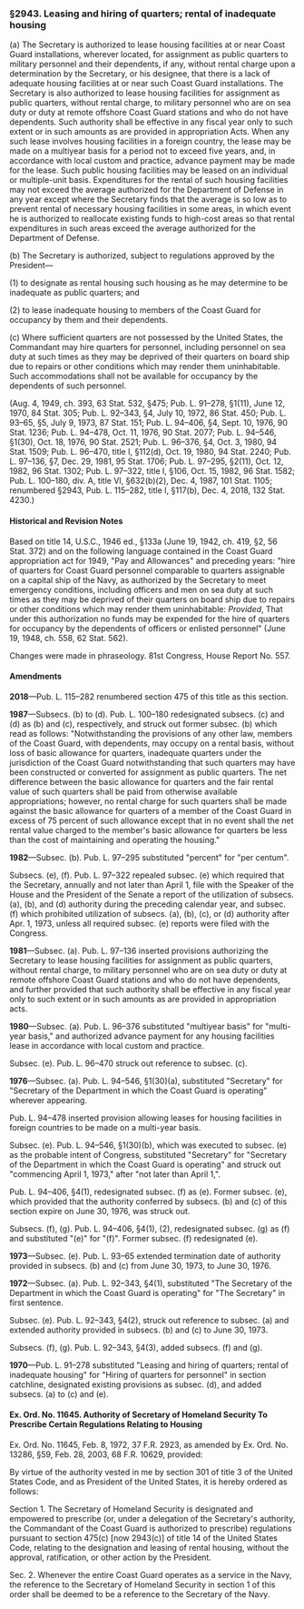 ### §2943. Leasing and hiring of quarters; rental of inadequate housing ###

(a) The Secretary is authorized to lease housing facilities at or near Coast Guard installations, wherever located, for assignment as public quarters to military personnel and their dependents, if any, without rental charge upon a determination by the Secretary, or his designee, that there is a lack of adequate housing facilities at or near such Coast Guard installations. The Secretary is also authorized to lease housing facilities for assignment as public quarters, without rental charge, to military personnel who are on sea duty or duty at remote offshore Coast Guard stations and who do not have dependents. Such authority shall be effective in any fiscal year only to such extent or in such amounts as are provided in appropriation Acts. When any such lease involves housing facilities in a foreign country, the lease may be made on a multiyear basis for a period not to exceed five years, and, in accordance with local custom and practice, advance payment may be made for the lease. Such public housing facilities may be leased on an individual or multiple-unit basis. Expenditures for the rental of such housing facilities may not exceed the average authorized for the Department of Defense in any year except where the Secretary finds that the average is so low as to prevent rental of necessary housing facilities in some areas, in which event he is authorized to reallocate existing funds to high-cost areas so that rental expenditures in such areas exceed the average authorized for the Department of Defense.

(b) The Secretary is authorized, subject to regulations approved by the President—

(1) to designate as rental housing such housing as he may determine to be inadequate as public quarters; and

(2) to lease inadequate housing to members of the Coast Guard for occupancy by them and their dependents.

(c) Where sufficient quarters are not possessed by the United States, the Commandant may hire quarters for personnel, including personnel on sea duty at such times as they may be deprived of their quarters on board ship due to repairs or other conditions which may render them uninhabitable. Such accommodations shall not be available for occupancy by the dependents of such personnel.

(Aug. 4, 1949, ch. 393, 63 Stat. 532, §475; Pub. L. 91–278, §1(11), June 12, 1970, 84 Stat. 305; Pub. L. 92–343, §4, July 10, 1972, 86 Stat. 450; Pub. L. 93–65, §5, July 9, 1973, 87 Stat. 151; Pub. L. 94–406, §4, Sept. 10, 1976, 90 Stat. 1236; Pub. L. 94–478, Oct. 11, 1976, 90 Stat. 2077; Pub. L. 94–546, §1(30), Oct. 18, 1976, 90 Stat. 2521; Pub. L. 96–376, §4, Oct. 3, 1980, 94 Stat. 1509; Pub. L. 96–470, title I, §112(d), Oct. 19, 1980, 94 Stat. 2240; Pub. L. 97–136, §7, Dec. 29, 1981, 95 Stat. 1706; Pub. L. 97–295, §2(11), Oct. 12, 1982, 96 Stat. 1302; Pub. L. 97–322, title I, §106, Oct. 15, 1982, 96 Stat. 1582; Pub. L. 100–180, div. A, title VI, §632(b)(2), Dec. 4, 1987, 101 Stat. 1105; renumbered §2943, Pub. L. 115–282, title I, §117(b), Dec. 4, 2018, 132 Stat. 4230.)

#### Historical and Revision Notes ####

Based on title 14, U.S.C., 1946 ed., §133a (June 19, 1942, ch. 419, §2, 56 Stat. 372) and on the following language contained in the Coast Guard appropriation act for 1949, "Pay and Allowances" and preceding years: "hire of quarters for Coast Guard personnel comparable to quarters assignable on a capital ship of the Navy, as authorized by the Secretary to meet emergency conditions, including officers and men on sea duty at such times as they may be deprived of their quarters on board ship due to repairs or other conditions which may render them uninhabitable: *Provided*, That under this authorization no funds may be expended for the hire of quarters for occupancy by the dependents of officers or enlisted personnel" (June 19, 1948, ch. 558, 62 Stat. 562).

Changes were made in phraseology. 81st Congress, House Report No. 557.

#### Amendments ####

**2018**—Pub. L. 115–282 renumbered section 475 of this title as this section.

**1987**—Subsecs. (b) to (d). Pub. L. 100–180 redesignated subsecs. (c) and (d) as (b) and (c), respectively, and struck out former subsec. (b) which read as follows: "Notwithstanding the provisions of any other law, members of the Coast Guard, with dependents, may occupy on a rental basis, without loss of basic allowance for quarters, inadequate quarters under the jurisdiction of the Coast Guard notwithstanding that such quarters may have been constructed or converted for assignment as public quarters. The net difference between the basic allowance for quarters and the fair rental value of such quarters shall be paid from otherwise available appropriations; however, no rental charge for such quarters shall be made against the basic allowance for quarters of a member of the Coast Guard in excess of 75 percent of such allowance except that in no event shall the net rental value charged to the member's basic allowance for quarters be less than the cost of maintaining and operating the housing."

**1982**—Subsec. (b). Pub. L. 97–295 substituted "percent" for "per centum".

Subsecs. (e), (f). Pub. L. 97–322 repealed subsec. (e) which required that the Secretary, annually and not later than April 1, file with the Speaker of the House and the President of the Senate a report of the utilization of subsecs. (a), (b), and (d) authority during the preceding calendar year, and subsec. (f) which prohibited utilization of subsecs. (a), (b), (c), or (d) authority after Apr. 1, 1973, unless all required subsec. (e) reports were filed with the Congress.

**1981**—Subsec. (a). Pub. L. 97–136 inserted provisions authorizing the Secretary to lease housing facilities for assignment as public quarters, without rental charge, to military personnel who are on sea duty or duty at remote offshore Coast Guard stations and who do not have dependents, and further provided that such authority shall be effective in any fiscal year only to such extent or in such amounts as are provided in appropriation acts.

**1980**—Subsec. (a). Pub. L. 96–376 substituted "multiyear basis" for "multi-year basis," and authorized advance payment for any housing facilities lease in accordance with local custom and practice.

Subsec. (e). Pub. L. 96–470 struck out reference to subsec. (c).

**1976**—Subsec. (a). Pub. L. 94–546, §1(30)(a), substituted "Secretary" for "Secretary of the Department in which the Coast Guard is operating" wherever appearing.

Pub. L. 94–478 inserted provision allowing leases for housing facilities in foreign countries to be made on a multi-year basis.

Subsec. (e). Pub. L. 94–546, §1(30)(b), which was executed to subsec. (e) as the probable intent of Congress, substituted "Secretary" for "Secretary of the Department in which the Coast Guard is operating" and struck out "commencing April 1, 1973," after "not later than April 1,".

Pub. L. 94–406, §4(1), redesignated subsec. (f) as (e). Former subsec. (e), which provided that the authority conferred by subsecs. (b) and (c) of this section expire on June 30, 1976, was struck out.

Subsecs. (f), (g). Pub. L. 94–406, §4(1), (2), redesignated subsec. (g) as (f) and substituted "(e)" for "(f)". Former subsec. (f) redesignated (e).

**1973**—Subsec. (e). Pub. L. 93–65 extended termination date of authority provided in subsecs. (b) and (c) from June 30, 1973, to June 30, 1976.

**1972**—Subsec. (a). Pub. L. 92–343, §4(1), substituted "The Secretary of the Department in which the Coast Guard is operating" for "The Secretary" in first sentence.

Subsec. (e). Pub. L. 92–343, §4(2), struck out reference to subsec. (a) and extended authority provided in subsecs. (b) and (c) to June 30, 1973.

Subsecs. (f), (g). Pub. L. 92–343, §4(3), added subsecs. (f) and (g).

**1970**—Pub. L. 91–278 substituted "Leasing and hiring of quarters; rental of inadequate housing" for "Hiring of quarters for personnel" in section catchline, designated existing provisions as subsec. (d), and added subsecs. (a) to (c) and (e).

#### Ex. Ord. No. 11645. Authority of Secretary of Homeland Security To Prescribe Certain Regulations Relating to Housing ####

Ex. Ord. No. 11645, Feb. 8, 1972, 37 F.R. 2923, as amended by Ex. Ord. No. 13286, §59, Feb. 28, 2003, 68 F.R. 10629, provided:

By virtue of the authority vested in me by section 301 of title 3 of the United States Code, and as President of the United States, it is hereby ordered as follows:

Section 1. The Secretary of Homeland Security is designated and empowered to prescribe (or, under a delegation of the Secretary's authority, the Commandant of the Coast Guard is authorized to prescribe) regulations pursuant to section 475(c) [now 2943(c)] of title 14 of the United States Code, relating to the designation and leasing of rental housing, without the approval, ratification, or other action by the President.

Sec. 2. Whenever the entire Coast Guard operates as a service in the Navy, the reference to the Secretary of Homeland Security in section 1 of this order shall be deemed to be a reference to the Secretary of the Navy.